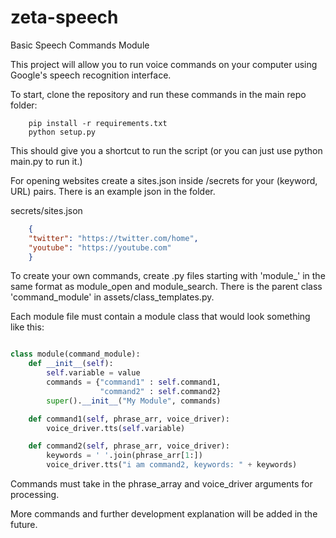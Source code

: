 # zeta-speech
Basic Speech Commands Module

This project will allow you to run voice commands on your computer using Google's speech recognition interface.

To start, clone the repository and run these commands in the main repo folder:
```
    pip install -r requirements.txt
    python setup.py
```
This should give you a shortcut to run the script (or you can just use python main.py to run it.)


For opening websites create a sites.json inside /secrets for your (keyword, URL) pairs. There is an example json in the folder.

secrets/sites.json
```json
    {
    "twitter": "https://twitter.com/home",
    "youtube": "https://youtube.com"
    }
```

To create your own commands, create .py files starting with 'module_' in the same format as module_open and module_search. There is the parent class 'command_module' in assets/class_templates.py.

Each module file must contain a module class that would look something like this:

```python

class module(command_module):
    def __init__(self):
        self.variable = value
        commands = {"command1" : self.command1,
                    "command2" : self.command2}
        super().__init__("My Module", commands)

    def command1(self, phrase_arr, voice_driver):
        voice_driver.tts(self.variable)

    def command2(self, phrase_arr, voice_driver):
        keywords = ' '.join(phrase_arr[1:])
        voice_driver.tts("i am command2, keywords: " + keywords)
```

Commands must take in the phrase_array and voice_driver arguments for processing.

More commands and further development explanation will be added in the future.
